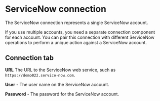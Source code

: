 # ServiceNow connection 

<head>
  <meta name="guidename" content="Integration"/>
  <meta name="context" content="GUID-9360b427-bc96-4f48-ad2f-341823a9223e"/>
</head>


The ServiceNow connection represents a single ServiceNow account.

If you use multiple accounts, you need a separate connection component for each account. You can pair this connection with different ServiceNow operations to perform a unique action against a ServiceNow account.

## Connection tab 


  
**URL**   The URL to the ServiceNow web service, such as `https://demo022.service-now.com`.

**User** - 
 The user name on the ServiceNow account.

**Password** - 
 The password for the ServiceNow account.